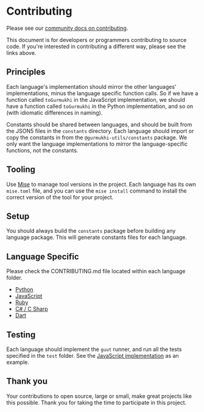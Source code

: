 # Contributing

Please see our [community docs on contributing](https://shabados.com/docs/community/contributing).

This document is for developers or programmers contributing to source code. If you're interested in contributing a different way, please see the links above.

## Principles

Each language's implementation should mirror the other languages' implementations, minus the language specific function calls. So if we have a function called `toGurmukhi` in the JavaScript implementation, we should have a function called `toGurmukhi` in the Python implementation, and so on (with idiomatic differences in naming).

Constants should be shared between languages, and should be built from the JSON5 files in the `constants` directory. Each language should import or copy the constants in from the `@gurmukhi-utils/constants` package. We only want the language implementations to mirror the language-specific functions, not the constants.

## Tooling

Use [Mise](https://mise.jdx.dev/) to manage tool versions in the project. Each language has its own `mise.toml` file, and you can use the `mise install` command to install the correct version of the tool for your project.

## Setup

You should always build the `constants` package before building any language package. This will generate constants files for each language.

## Language Specific

Please check the CONTRIBUTING.md file located within each language folder.

- [Python](/python/CONTRIBUTING.md)
- [JavaScript](/javascript/CONTRIBUTING.md)
- [Ruby](/ruby/CONTRIBUTING.md)
- [C# / C Sharp](/csharp/CONTRIBUTING.md)
- [Dart](/dart/CONTRIBUTING.md)

## Testing

Each language should implement the `guut` runner, and run all the tests specified in the `test` folder. See the [JavaScript implementation](javascript/test/guut.ts) as an example.

## Thank you

Your contributions to open source, large or small, make great projects like this possible. Thank you for taking the time to participate in this project.
